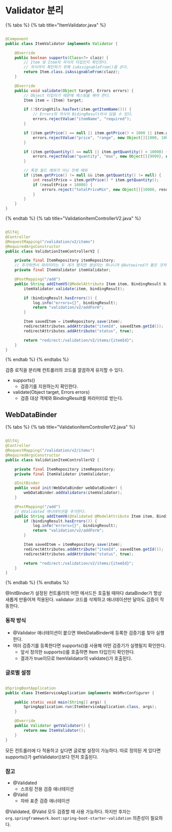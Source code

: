 # Validator 분리

{% tabs %} {% tab title="ItemValidator.java" %}

```java

@Component
public class ItemValidator implements Validator {

    @Override
    public boolean supports(Class<?> clazz) {
        // Item 및 Item의 자식의 타입인지 확인한다.
        // 자식까지 확인하기 위해 isAssignableFrom()을 쓴다.
        return Item.class.isAssignableFrom(clazz);
    }

    @Override
    public void validate(Object target, Errors errors) {
        // Object 타입이기 때문에 캐스팅을 해야 한다.
        Item item = (Item) target;

        if (!StringUtils.hasText(item.getItemName())) {
            // Errors의 자식이 BidingResult라서 담을 수 있다.
            errors.rejectValue("itemName", "required");
        }

        if (item.getPrice() == null || item.getPrice() < 1000 || item.getPrice() > 1000000) {
            errors.rejectValue("price", "range", new Object[]{1000, 1000000}, null);
        }

        if (item.getQuantity() == null || item.getQuantity() > 10000) {
            errors.rejectValue("quantity", "max", new Object[]{9999}, null);
        }

        // 특정 필드 예외가 아닌 전체 예외
        if (item.getPrice() != null && item.getQuantity() != null) {
            int resultPrice = item.getPrice() * item.getQuantity();
            if (resultPrice < 10000) {
                errors.reject("totalPriceMin", new Object[]{10000, resultPrice}, null);
            }
        }
    }
}
```

{% endtab %} {% tab title="ValidationItemControllerV2.java" %}

```java

@Slf4j
@Controller
@RequestMapping("/validation/v2/items")
@RequiredArgsConstructor
public class ValidationItemControllerV2 {

    private final ItemRepository itemRepository;
    // 추가하면서 파라미터는 두 개가 됐지만 생성자는 하나니까 @Autowired가 붙은 것처럼 자동으로 주입해준다.
    private final ItemValidator itemValidator;

    @PostMapping("/add")
    public String addItemV5(@ModelAttribute Item item, BindingResult bindingResult, RedirectAttributes redirectAttributes) {
        itemValidator.validate(item, bindingResult);

        if (bindingResult.hasErrors()) {
            log.info("errors={}", bindingResult);
            return "validation/v2/addForm";
        }

        Item savedItem = itemRepository.save(item);
        redirectAttributes.addAttribute("itemId", savedItem.getId());
        redirectAttributes.addAttribute("status", true);

        return "redirect:/validation/v2/items/{itemId}";
    }
}
```

{% endtab %} {% endtabs %}

검증 로직을 분리해 컨트롤러의 코드를 깔끔하게 유지할 수 있다.

- supports()
    - 검증기를 지원하는지 확인한다.
- validate(Object target, Errors errors)
    - 검증 대상 객체와 BindingResult를 파라미터로 받는다.

## WebDataBinder

{% tabs %} {% tab title="ValidationItemControllerV2.java" %}

```java

@Slf4j
@Controller
@RequestMapping("/validation/v2/items")
@RequiredArgsConstructor
public class ValidationItemControllerV2 {

    private final ItemRepository itemRepository;
    private final ItemValidator itemValidator;

    @InitBinder
    public void init(WebDataBinder webDataBinder) {
        webDataBinder.addValidators(itemValidator);
    }

    @PostMapping("/add")
    // @Validated 애너테이션을 추가한다.
    public String addItemV6(@Validated @ModelAttribute Item item, BindingResult bindingResult, RedirectAttributes redirectAttributes) {
        if (bindingResult.hasErrors()) {
            log.info("errors={}", bindingResult);
            return "validation/v2/addForm";
        }

        Item savedItem = itemRepository.save(item);
        redirectAttributes.addAttribute("itemId", savedItem.getId());
        redirectAttributes.addAttribute("status", true);

        return "redirect:/validation/v2/items/{itemId}";
    }
}
```

{% endtab %} {% endtabs %}

@InitBinder가 설정된 컨트롤러의 어떤 메서드든 호출될 때마다 dataBinder가 항상 새롭게 만들어져 적용된다. validator 코드를 삭제하고 애너테이션만 달아도 검증이 작동한다.

### 동작 방식

- @Validator 애너테이션이 붙으면 WebDataBinder에 등록한 검증기를 찾아 실행한다.
- 여러 검증기를 등록한다면 supports()를 사용해 어떤 검증기가 실행될지 확인한다.
    - 앞서 정의한 supports()를 호출하면 Item 타입인지 확인한다.
    - 결과가 true이므로 ItemValidator의 validate()가 호출된다.

### 글로벌 설정

```java

@SpringBootApplication
public class ItemServiceApplication implements WebMvcConfigurer {

    public static void main(String[] args) {
        SpringApplication.run(ItemServiceApplication.class, args);
    }

    @Override
    public Validator getValidator() {
        return new ItemValidator();
    }
}
```

모든 컨트롤러에 다 적용하고 싶다면 글로벌 설정이 가능하다. 따로 정의된 게 있다면 supports()가 getValidator()보다 먼저 호출된다.

### 참고

- @Validated
    - 스프링 전용 검증 애너테이션
- @Valid
    - 자바 표준 검증 애너테이션

@Validated, @Valid 모두 검증할 때 사용 가능하다. 하지만 후자는 `org.springframework.boot:spring-boot-starter-validation` 의존성이 필요하다.